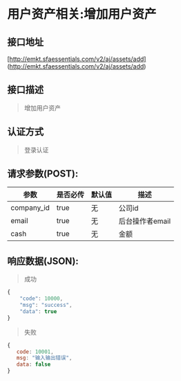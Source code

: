 # 用户资产相关:增加用户资产

## 接口地址

[http://emkt.sfaessentials.com/v2/aj/assets/add]
(http://emkt.sfaessentials.com/v2/aj/assets/add)

## 接口描述

> 增加用户资产

## 认证方式

> 登录认证

## 请求参数(POST):

| 参数 | 是否必传 | 默认值 |  描述 | 
| ---- | ----- | ----- | ----- | 
| company_id | true | 无| 公司id|
|email | true | 无|后台操作者email|
| cash | true | 无 | 金额|


## 响应数据(JSON):
> 成功

```javascript
{
    "code": 10000,
    "msg": "success",
    "data": true
}
```
> 失败 

```javascript
{
   code: 10001,
   msg: "输入输出错误",
   data: false
}
```